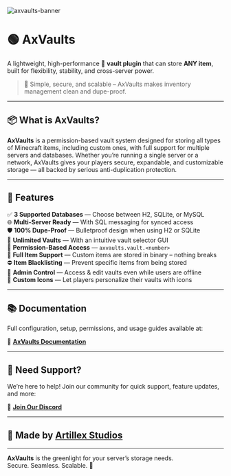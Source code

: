 ![axvaults-banner](https://github.com/Artillex-Studios/AxVaults/assets/52270269/5a8197f8-623c-418d-95cf-4fb3e32c1daf)

# 🟢 AxVaults

A lightweight, high-performance 🔐 **vault plugin** that can store **ANY item**, built for flexibility, stability, and cross-server power.

> 🌿 Simple, secure, and scalable – AxVaults makes inventory management clean and dupe-proof.

---

## 📦 What is AxVaults?

**AxVaults** is a permission-based vault system designed for storing all types of Minecraft items, including custom ones, with full support for multiple servers and databases. Whether you’re running a single server or a network, AxVaults gives your players secure, expandable, and customizable storage — all backed by serious anti-duplication protection.

---

## 🌟 Features

✅ **3 Supported Databases** — Choose between H2, SQLite, or MySQL  
🌐 **Multi-Server Ready** — With SQL messaging for synced access  
🛡️ **100% Dupe-Proof** — Bulletproof design when using H2 or SQLite  
📁 **Unlimited Vaults** — With an intuitive vault selector GUI  
🔐 **Permission-Based Access** — `axvaults.vault.<number>`  
🧬 **Full Item Support** — Custom items are stored in binary – nothing breaks  
⛔ **Item Blacklisting** — Prevent specific items from being stored  
👤 **Admin Control** — Access & edit vaults even while users are offline  
🎨 **Custom Icons** — Let players personalize their vaults with icons

---

## 📚 Documentation

Full configuration, setup, permissions, and usage guides available at:

🔗 [**AxVaults Documentation**](https://docs.artillex-studios.com/axvaults.html)

---

## 💬 Need Support?

We’re here to help! Join our community for quick support, feature updates, and more:

🔗 [**Join Our Discord**](https://discord.gg/6ef2kNz7tJ)

---

## 🧠 Made by [Artillex Studios](https://artillex-studios.com)

---

**AxVaults** is the greenlight for your server’s storage needs.  
Secure. Seamless. Scalable. 🌱
